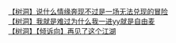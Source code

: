[【树洞】说什么情缘奔现不过是一场无法兑现的冒险](http://tieba.baidu.com/p/3757556574?see_lz=1&pn=)   
[【树洞】我就是难过为什么我一进yy就是自由麦](http://tieba.baidu.com/p/3757031698?see_lz=1&pn=)   
[【树洞】【倾诉向】再见了这个江湖](http://tieba.baidu.com/p/3757832103?see_lz=1&pn=)   
